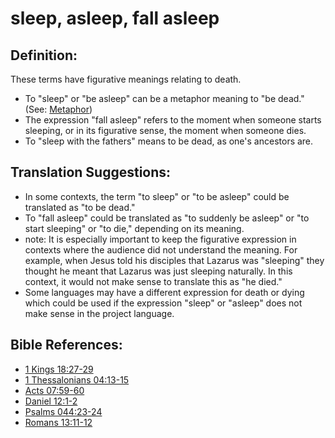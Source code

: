 # sleep, asleep, fall asleep #

## Definition: ##

These terms have figurative meanings relating to death.

* To "sleep" or "be asleep" can be a metaphor meaning to "be dead."  (See: [Metaphor](en/ta-vol1/translate/man/figs-metaphor))
* The expression "fall asleep" refers to the moment when someone starts sleeping, or in its figurative sense, the moment when someone dies.
* To "sleep with the fathers" means to be dead, as one's ancestors are.

## Translation Suggestions: ##

* In some contexts, the term "to sleep" or "to be asleep" could be translated as "to be dead."
* To "fall asleep" could be translated as "to suddenly be asleep" or "to start sleeping" or "to die," depending on its meaning.
* note: It is especially important to keep the figurative expression in contexts where the audience did not understand the meaning. For example, when Jesus told his disciples that Lazarus was "sleeping" they thought he meant that Lazarus was just sleeping naturally. In this context, it would not make sense to translate this as "he died."
* Some languages may have a different expression for death or dying which could be used if the expression "sleep" or "asleep" does not make sense in the project language.

## Bible References: ##

* [1 Kings 18:27-29](en/tn/1ki/help/18/27)
* [1 Thessalonians 04:13-15](en/tn/1th/help/04/13)
* [Acts 07:59-60](en/tn/act/help/07/59)
* [Daniel 12:1-2](en/tn/dan/help/12/01)
* [Psalms 044:23-24](en/tn/psa/help/44/23)
* [Romans 13:11-12](en/tn/rom/help/13/11)